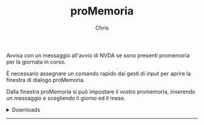 ﻿---
layout: post
title: proMemoria
author: Chris
---
Avvisa con un messaggio all'avvio di NVDA se sono presenti promemoria per la giornata in corso.

È necessario assegnare un comando rapido dai gesti di input per aprire la finestra di dialogo proMemoria.

Dalla finestra proMemoria  si può impostare il vostro promemoria, inserendo un messaggio e scegliendo il giorno ed il mese.

<details><summary>Downloads</summary>
<ul>
<li><a href="https://github.com/Christianlm/proMemoria/releases/download/v0.3.20210527-dev/promemoria-0.3-20210527-dev.nvda-addon">Versione 0.3.20210527.</a></li>
</ul></details>

<audio autoplay="autoplay" preload="auto">
<source src="https://Christianlm.github.io/files/waves/06-fischio06 .wav" type="audio/wav" />
</audio>

---
